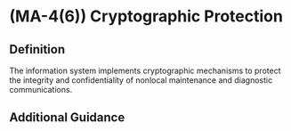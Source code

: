 
# (MA-4(6)) Cryptographic Protection

## Definition

The information system implements cryptographic mechanisms to protect the integrity and confidentiality of nonlocal maintenance and diagnostic communications.

## Additional Guidance


